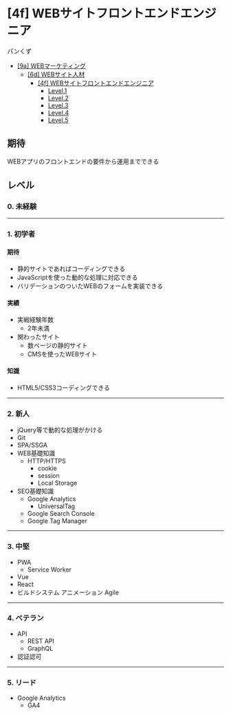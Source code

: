 [4f] WEBサイトフロントエンドエンジニア
===

パンくず

- [[9a] WEBマーケティング](../../index.md)
  - [[6d] WEBサイト人材](../index.md)
    - [[4f] WEBサイトフロントエンドエンジニア](./index.md)
      - [Level.1](./level1.md)
      - [Level.2](./level2.md)
      - [Level.3](./level3.md)
      - [Level.4](./level4.md)
      - [Level.5](./level5.md)

期待
---

WEBアプリのフロントエンドの要件から運用までできる

レベル
---

### 0. 未経験

---

### 1. 初学者

#### 期待

- 静的サイトであればコーディングできる
- JavaScriptを使った動的な処理に対応できる
- バリデーションのついたWEBのフォームを実装できる

#### 実績

- 実戦経験年数
  - 2年未満
- 関わったサイト
  - 数ページの静的サイト
  - CMSを使ったWEBサイト

#### 知識

- HTML5/CSS3コーディングできる

---

### 2. 新人

- jQuery等で動的な処理がかける
- Git
- SPA/SSGA
- WEB基礎知識
  - HTTP/HTTPS
    - cookie
    - session
    - Local Storage
- SEO基礎知識
  - Google Analytics
    - UniversalTag
  - Google Search Console
  - Google Tag Manager

---

### 3. 中堅

- PWA
  - Service Worker
- Vue
- React
- ビルドシステム
アニメーション
Agile

---

### 4. ベテラン

- API
  - REST API
  - GraphQL
- 認証認可

---

### 5. リード

- Google Analytics
  - GA4
